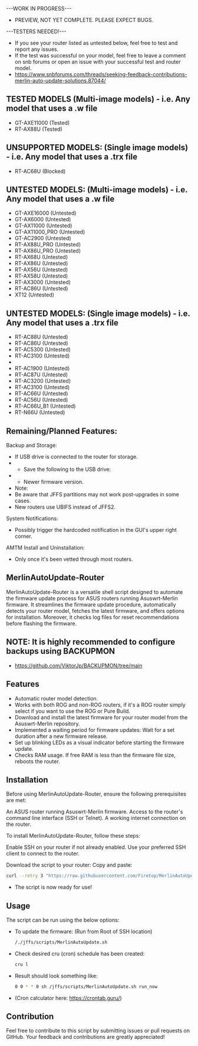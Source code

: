 ---WORK IN PROGRESS--- 
- PREVIEW, NOT YET COMPLETE. PLEASE EXPECT BUGS.

---TESTERS NEEDED!--- 
 - If you see your router listed as untested below, feel free to test and report any issues.
 - If the test was successful on your model, feel free to leave a comment on snb forums or open an issue with your successful test and router model.
 - https://www.snbforums.com/threads/seeking-feedback-contributions-merlin-auto-update-solutions.87044/

## TESTED MODELS (Multi-image models) - i.e. Any model that uses a .w file

 - GT-AXE11000 (Tested)
 - RT-AX88U (Tested)

## UNSUPPORTED MODELS: (Single image models) - i.e. Any model that uses a .trx file

 - RT-AC68U (Blocked)

## UNTESTED MODELS: (Multi-image models) - i.e. Any model that uses a .w file

 - GT-AXE16000 (Untested)
 - GT-AX6000 (Untested)
 - GT-AX11000 (Untested)
 - GT-AX11000_PRO (Untested)
 - GT-AC2900 (Untested)
 - RT-AX88U_PRO (Untested)
 - RT-AX86U_PRO (Untested)
 - RT-AX68U (Untested)
 - RT-AX86U (Untested)
 - RT-AX56U (Untested)
 - RT-AX58U (Untested)
 - RT-AX3000 (Untested)
 - RT-AC86U (Untested)
 - XT12 (Untested)
 
## UNTESTED MODELS: (Single image models) - i.e. Any model that uses a .trx file

 - RT-AC88U (Untested)
 - RT-AC86U (Untested)
 - RT-AC5300 (Untested)
 - RT-AC3100 (Untested)
 - 
 - RT-AC1900 (Untested)
 - RT-AC87U (Untested)
 - RT-AC3200 (Untested)
 - RT-AC3100 (Untested)
 - RT-AC66U (Untested)
 - RT-AC56U (Untested)
 - RT-AC66U_B1 (Untested)
 - RT-N66U (Untested)

## Remaining/Planned Features:

Backup and Storage:

 - If USB drive is connected to the router for storage.
 -  - Save the following to the USB drive:
 -  - Newer firmware version.
 - Note:
 - Be aware that JFFS partitions may not work post-upgrades in some cases.
 - New routers use UBIFS instead of JFFS2.

System Notifications:

- Possibly trigger the hardcoded notification in the GUI's upper right corner.

AMTM Install and Uninstallation:
- Only once it's been vetted through most routers.

## MerlinAutoUpdate-Router

MerlinAutoUpdate-Router is a versatile shell script designed to automate the firmware update process for ASUS routers running Asuswrt-Merlin firmware. 
It streamlines the firmware update procedure, automatically detects your router model, fetches the latest firmware, and offers options for installation. Moreover, it checks log files for reset recommendations before flashing the firmware.

## NOTE: It is highly recommended to configure backups using BACKUPMON
- https://github.com/ViktorJp/BACKUPMON/tree/main

## Features

- Automatic router model detection.
- Works with both ROG and non-ROG routers, if it's a ROG router simply select if you want to use the ROG or Pure Build.
- Download and install the latest firmware for your router model from the Asuswrt-Merlin repository.
- Implemented a waiting period for firmware updates: Wait for a set duration after a new firmware release.
- Set up blinking LEDs as a visual indicator before starting the firmware update.
- Checks RAM usage. If free RAM is less than the firmware file size, reboots the router.

## Installation
Before using MerlinAutoUpdate-Router, ensure the following prerequisites are met:

An ASUS router running Asuswrt-Merlin firmware.
Access to the router's command line interface (SSH or Telnet).
A working internet connection on the router.

To install MerlinAutoUpdate-Router, follow these steps:

Enable SSH on your router if not already enabled.
Use your preferred SSH client to connect to the router.

Download the script to your router:
Copy and paste:
```bash
curl --retry 3 "https://raw.githubusercontent.com/Firetop/MerlinAutoUpdate-Router/master/MerlinAutoUpdate.sh" -o "/jffs/scripts/MerlinAutoUpdate.sh" && chmod +x "/jffs/scripts/MerlinAutoUpdate.sh"
```
- The script is now ready for use!
  
## Usage

The script can be run using the below options:

- To update the firmware: (Run from Root of SSH location)
  ```bash
  /./jffs/scripts/MerlinAutoUpdate.sh

- Check desired cru (cron) schedule has been created:
  ```bash
  cru l

- Result should look something like: 
  ```bash
  0 0 * * 0 sh /jffs/scripts/MerlinAutoUpdate.sh run_now

- (Cron calculator here: https://crontab.guru/)
## Contribution
Feel free to contribute to this script by submitting issues or pull requests on GitHub. Your feedback and contributions are greatly appreciated!

